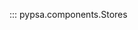 <!--
SPDX-FileCopyrightText: PyPSA Contributors

SPDX-License-Identifier: CC-BY-4.0
-->

::: pypsa.components.Stores

